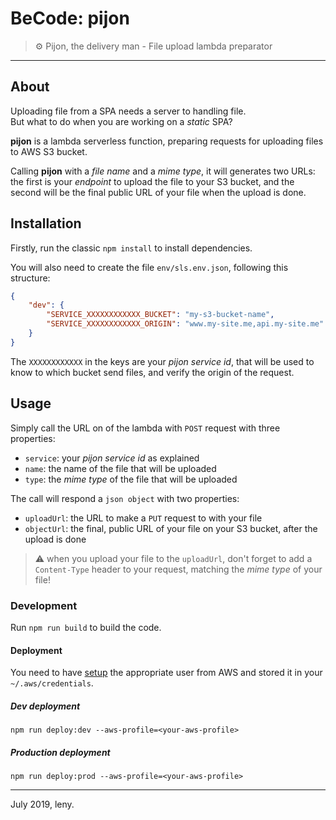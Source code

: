 # BeCode: pijon

> ⚙️ Pijon, the delivery man - File upload lambda preparator

* * *

## About

Uploading file from a SPA needs a server to handling file.  
But what to do when you are working on a _static_ SPA?

**pijon** is a lambda serverless function, preparing requests for uploading files to AWS S3 bucket.

Calling **pijon** with a *file name* and a *mime type*, it will generates two URLs: the first is your *endpoint* to upload the file to your S3 bucket, and the second will be the final public URL of your file when the upload is done.

## Installation

Firstly, run the classic `npm install` to install dependencies.

You will also need to create the file `env/sls.env.json`, following this structure:

```json
{
	"dev": {
		"SERVICE_XXXXXXXXXXXX_BUCKET": "my-s3-bucket-name",
		"SERVICE_XXXXXXXXXXXX_ORIGIN": "www.my-site.me,api.my-site.me"
	}
}
```

The `XXXXXXXXXXXX` in the keys are your *pijon service id*, that will be used to know to which bucket send files, and verify the origin of the request.

## Usage

Simply call the URL on of the lambda with `POST` request with three properties:

- `service`: your *pijon service id* as explained
- `name`: the name of the file that will be uploaded
- `type`: the *mime type* of the file that will be uploaded

The call will respond a `json object` with two properties:

- `uploadUrl`: the URL to make a `PUT` request to with your file
- `objectUrl`: the final, public URL of your file on your S3 bucket, after the upload is done

> ⚠️ when you upload your file to the `uploadUrl`, don't forget to add a `Content-Type` header to your request, matching the *mime type* of your file! 

### Development

Run `npm run build` to build the code.

#### Deployment

You need to have [setup](https://serverless.com/framework/docs/providers/aws/guide/credentials/) the appropriate user from AWS and stored it in your `~/.aws/credentials`.

##### Dev deployment

	npm run deploy:dev --aws-profile=<your-aws-profile>

##### Production deployment

	npm run deploy:prod --aws-profile=<your-aws-profile>

* * *

July 2019, leny.